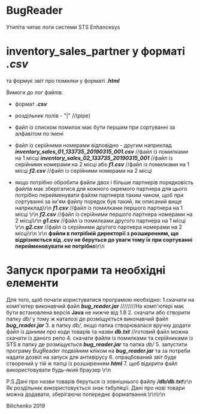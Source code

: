 # BugReader

  Утиліта читає логи системи STS Enhancesys
  # inventory_sales_partner у форматі *.csv*
  та формує звіт про помилки у форматі *__.html__*
  
  Вимоги до лог файлів:
  - формат *__.csv__*
  - роздільник полів - "|"  //(pipe)
  - файл із списком помилок має бути першим при сортуванні за алфавітом по імені
  - файл із серійними номерами відповідно - другим
  наприклад
  *__inventory_sales_01_133735_20190315_001.csv__* //файл із помилками на 1 місці 
  *__inventory_sales_02_133735_20190315_001__* //файл із серійними номерами на 2 місці
  або
  *__f1.csv__* //файл із помилками на 1 місці 
  *__f2.csv__* //файл із серійними номерами на 2 місці
  
  - якщо потрібно обробити файли двох і більше партнерів порядковість файлів має зберігатися для кожного окремого партнера
  для цього потрібно перейменувати файлм партнерів таким чином, щоб при сортуванні за ім'ям файлу порядок був такий, як описаний вище
  наприклад\r\n
   *__f1.csv__* //файл із помилками першого партнера на 1 місці \r\n
  *__f2.csv__* //файл із серійними першого партнера номерами на 2 місці\r\n
   *__g1.csv__* //файл із помилками другого партнера на 1 місці \r\n
  *__g2.csv__* //файл із серійними другого партнера номерами на 2 місці\r\n
  \r\n
  **файли в потрібній директорії з розширенням, що відрізняється від .csv не беруться до уваги тому їх при сортуванні перейменовувати не потрібно**\r\n
  
  # Запуск програми та необхідні елементи
  
  Для того, щоб почати користуватися програмою необхідно:
  1.скачати на комп'ютер виконавчий файл *__bug_reader.jar__*
  ////////На комп'ютері має бути встановлена версія __Java__  не нижче від 1.8
  2. скачати або створити папку *db/* у тому ж каталозі де розміщується виконавчий файл *__bug_reader.jar__*
  3. в папку *db/*, якщо папка створювалася вручну додати файл із даними про коди товарів та назви *__db.txt__* 
  //готовий файл можна скачати із даного репо
  4. скачати файли із помилками та серійниками із STS в папку де розміщується *__bug_reader.jar__* та папка *db/*
  5. запустити програму BugReader подвійним кліком на *__bug_reader.jar__* та за потреби надати дозвіл на запуск для антивірусу
  6. опрацбований звіт буде створений у тій ж папці із розширенням *__html__*
  7. щоб відкрити файл використовувати будь-який браузер \r\n
  
  P.S.Дані про назви товарів беруться із зовнішнього файлу *__/db/db.txt__*\r\n
  Як роздільник використовується знак табуляції. Дані про нові товари можна додавати,
  зберігаючи попереднє форматвання.\r\n\r\n
  
  Bilichenko 2019
